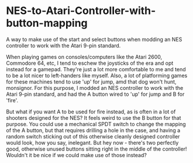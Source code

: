# NES-to-Atari-Controller-with-button-mapping
A way to make use of the start and select buttons when modding an NES controller to work with the Atari 9-pin standard.

When playing games on consoles/computers like the Atari 2600, Commodore 64, etc, I tend to eschew the joysticks of the era and opt instead for a gamepad. They're just a lot more comfortable to me and tend to be a lot nicer to left-handers like myself. Also, a lot of platforming games for these machines tend to use 'up' for jump, amd that dog won't hunt, monsignor. For this purpose, I modded an NES controller to work with the Atari 9-pin standard, and had the A button wired to 'up' for jump and B for 'fire'.

But what if you want A to be used for fire instead, as is often in a lot of shooters designed for the NES? It feels weird to use the B button for that purpose. You could use a mechanical SPDT switch to change the mapping of the A button, but that requires drilling a hole in the case, and having a random switch sticking out of this otherwise cleanly designed controller would look, how you say, inelegant. But hey now - there's two perfectly good, otherwise unused buttons sitting right in the middle of the controller! Wouldn't it be nice if we could make use of those instead?
